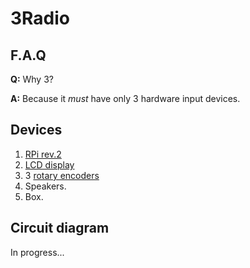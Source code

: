 3Radio
======

F.A.Q
-----


**Q:** Why 3?

**A:** Because it *must* have only 3 hardware input devices.


Devices
-------

1. [RPi rev.2](http://www.raspberrypi.org/)
2. [LCD display](https://www.adafruit.com/products/499)
3. 3 [rotary encoders](http://www.adafruit.com/products/377)
4. Speakers.
5. Box.

 
Circuit diagram
---------------
In progress...
